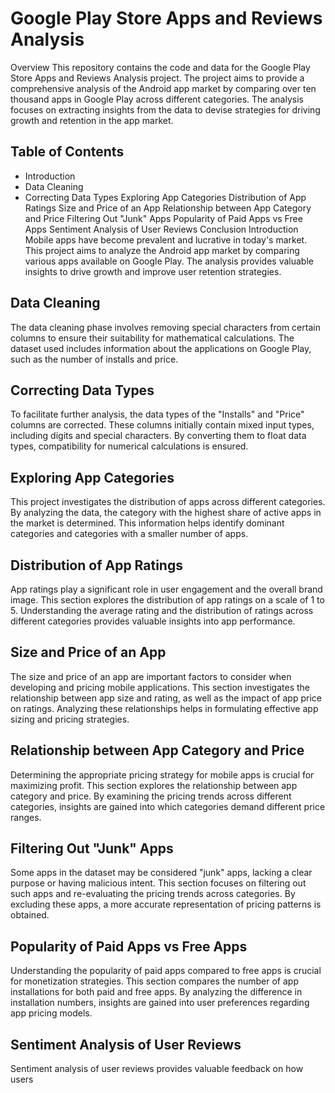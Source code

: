 # Google Play Store Apps and Reviews Analysis
Overview
This repository contains the code and data for the Google Play Store Apps and Reviews Analysis project. The project aims to provide a comprehensive analysis of the Android app market by comparing over ten thousand apps in Google Play across different categories. The analysis focuses on extracting insights from the data to devise strategies for driving growth and retention in the app market.

## Table of Contents
- Introduction
-  Data Cleaning
- Correcting Data Types
Exploring App Categories
Distribution of App Ratings
Size and Price of an App
Relationship between App Category and Price
Filtering Out "Junk" Apps
Popularity of Paid Apps vs Free Apps
Sentiment Analysis of User Reviews
Conclusion
Introduction
Mobile apps have become prevalent and lucrative in today's market. This project aims to analyze the Android app market by comparing various apps available on Google Play. The analysis provides valuable insights to drive growth and improve user retention strategies.

## Data Cleaning
The data cleaning phase involves removing special characters from certain columns to ensure their suitability for mathematical calculations. The dataset used includes information about the applications on Google Play, such as the number of installs and price.

## Correcting Data Types
To facilitate further analysis, the data types of the "Installs" and "Price" columns are corrected. These columns initially contain mixed input types, including digits and special characters. By converting them to float data types, compatibility for numerical calculations is ensured.

## Exploring App Categories
This project investigates the distribution of apps across different categories. By analyzing the data, the category with the highest share of active apps in the market is determined. This information helps identify dominant categories and categories with a smaller number of apps.

## Distribution of App Ratings
App ratings play a significant role in user engagement and the overall brand image. This section explores the distribution of app ratings on a scale of 1 to 5. Understanding the average rating and the distribution of ratings across different categories provides valuable insights into app performance.

## Size and Price of an App
The size and price of an app are important factors to consider when developing and pricing mobile applications. This section investigates the relationship between app size and rating, as well as the impact of app price on ratings. Analyzing these relationships helps in formulating effective app sizing and pricing strategies.

## Relationship between App Category and Price
Determining the appropriate pricing strategy for mobile apps is crucial for maximizing profit. This section explores the relationship between app category and price. By examining the pricing trends across different categories, insights are gained into which categories demand different price ranges.

## Filtering Out "Junk" Apps
Some apps in the dataset may be considered "junk" apps, lacking a clear purpose or having malicious intent. This section focuses on filtering out such apps and re-evaluating the pricing trends across categories. By excluding these apps, a more accurate representation of pricing patterns is obtained.

## Popularity of Paid Apps vs Free Apps
Understanding the popularity of paid apps compared to free apps is crucial for monetization strategies. This section compares the number of app installations for both paid and free apps. By analyzing the difference in installation numbers, insights are gained into user preferences regarding app pricing models.

## Sentiment Analysis of User Reviews
Sentiment analysis of user reviews provides valuable feedback on how users




